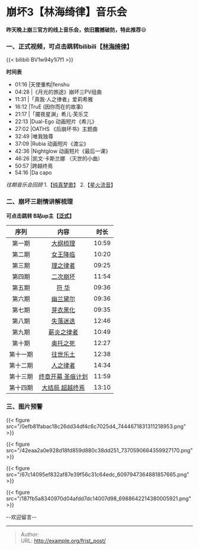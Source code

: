 # 崩坏3【林海绮律】音乐会


**昨天晚上崩三官方的线上音乐会，依旧震撼破防，特此推荐**:smile:
<!--more-->

### 一、正式视频，可点击跳转bilibili【[林海绮律](https://www.bilibili.com/bangumi/play/ep762766/?share_source=copy_web)】

{{< bilibili BV1w94y1i7f1 >}}

**时间表**
- 01:16 |天使重构|fenshu
- 04:28 |《月光的旅途》崩坏三PV组曲
- 11:31 |「真我·人之律者」爱莉希雅
- 16:12 |TruE (因你而在的故事)
- 21:17 |「魇夜星渊」希儿·芙乐艾
- 22:13 |Dual-Ego 动画短片《希儿》
- 27:02 |OATHS 《后崩坏书》主题曲
- 32:49 |唯我独尊
- 37:09 |Rubia 动画短片《渡尘》
- 42:36 |Nightglow 动画短片《最后一课》
- 46:26 |凯文·卡斯兰娜 （灭世的小曲）
- 50:57 |跨越终焉
- 54:16 |Da capo
  
*往期音乐会回顾*
1.【[纯真梦歌](https://www.bilibili.com/bangumi/play/ep673635/?share_source=copy_web"点击跳转")】  2.【[星火流音](https://www.bilibili.com/bangumi/play/ep429315/?share_source=copy_web"点击跳转")】

### 二、崩坏三剧情讲解梳理

**可点击跳转 B站up主【[泛式](https://www.bilibili.com/video/BV1xW411y7VC/?spm_id_from=333.788&vd_source=103c23a847485c1457bb3033abcc9ce5)】** 

序列|内容|时长
:-:|:-:|:-:
第一期|[大纲梳理](https://www.bilibili.com/video/BV1xW411y7VC/?spm_id_from=333.788&vd_source=103c23a847485c1457bb3033abcc9ce5"点击跳转")|10:59
第二期|[女王降临](https://www.bilibili.com/video/BV1bt411i7LL/?share_source=copy_web&vd_source=a987aeee54a3cdaf43b1f3aa2e196f59"点击跳转")|10:20
第三期|[理之律者](https://www.bilibili.com/video/BV1i4411U75T/?spm_id_from=333.788&vd_source=103c23a847485c1457bb3033abcc9ce5"点击跳转")|09:25
第四期|[二次崩坏](https://www.bilibili.com/video/BV1wJ411G7n9/?share_source=copy_web&vd_source=a987aeee54a3cdaf43b1f3aa2e196f59"点击跳转")|11:54
第五期|[符 华](https://www.bilibili.com/video/BV1q7411v7Aq/?spm_id_from=333.788&vd_source=103c23a847485c1457bb3033abcc9ce5"点击跳转")|09:36
第六期|[幽兰黛尔](https://www.bilibili.com/video/BV1KZ4y147L5/?spm_id_from=333.788&vd_source=103c23a847485c1457bb3033abcc9ce5"点击跳转")|09:36
第七期|[芽衣黑化](https://www.bilibili.com/video/BV1ap4y1S7YY/?spm_id_from=333.788&vd_source=103c23a847485c1457bb3033abcc9ce5"点击跳转")|09:35
第八期|[失落迷迭](https://www.bilibili.com/video/BV1554y1y7hw/?spm_id_from=333.788&vd_source=103c23a847485c1457bb3033abcc9ce5"点击跳转")|12:46
第九期|[薪炎之律者](https://www.bilibili.com/video/BV1eU4y137dw/?spm_id_from=333.788&vd_source=103c23a847485c1457bb3033abcc9ce5"点击跳转")|10:49
第十期|[奥托之死](https://www.bilibili.com/video/BV1fZ4y1f7U4/?spm_id_from=333.788&vd_source=103c23a847485c1457bb3033abcc9ce5"点击跳转")|12:27
第十一期|[往世乐土](https://www.bilibili.com/video/BV19S4y1h7ot/?spm_id_from=333.788&vd_source=103c23a847485c1457bb3033abcc9ce5"点击跳转")|12:38
第十二期|[人之律者](https://www.bilibili.com/video/BV1fa411P7M5/?spm_id_from=333.788&vd_source=103c23a847485c1457bb3033abcc9ce5"点击跳转")|14:34
第十三期|[终章开幕 圣痕计划](https://www.bilibili.com/video/BV1vV4y1c7mV/?spm_id_from=333.788&vd_source=103c23a847485c1457bb3033abcc9ce5"点击跳转")|11:59
第十四期|[大结局 超越终焉](https://www.bilibili.com/video/BV19N411F74Z/?spm_id_from=333.788&vd_source=103c23a847485c1457bb3033abcc9ce5"点击跳转")|13:10


### 三、图片预警

{{< figure src="/0efb81fabac18c26dd34df4c6c7025d4_7444671831311218953.png" >}}

{{< figure src="/42eaa2a0e928d18fd859d880c38dd251_7370590664359927170.png" >}}

{{< figure src="/67c14095ef832af87e39f56c31c64edc_6097947364881857665.png" >}}

{{< figure src="/187fb5a8340970d04afdd7dc14007d98_6988642214380005921.png" >}}

 
--欢迎留言--


---

> Author:   
> URL: http://example.org/frist_post/  

